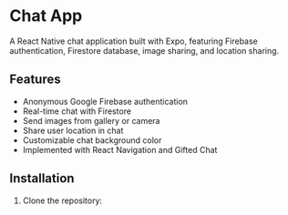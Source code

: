 # Chat App

A React Native chat application built with Expo, featuring Firebase authentication, Firestore database, image sharing, and location sharing.

## Features

- Anonymous Google Firebase authentication
- Real-time chat with Firestore
- Send images from gallery or camera
- Share user location in chat
- Customizable chat background color
- Implemented with React Navigation and Gifted Chat

## Installation

1. Clone the repository:
